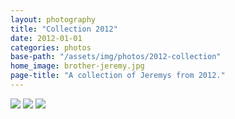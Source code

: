 ```yaml
---
layout: photography
title: "Collection 2012"
date: 2012-01-01
categories: photos
base-path: "/assets/img/photos/2012-collection"
home_image: brother-jeremy.jpg
page-title: "A collection of Jeremys from 2012."
---
```


<img src="{{ site.baseurl }}/{{ page.base-path }}/brother-jeremy.jpg" />
<img src="{{ site.baseurl }}/{{ page.base-path }}/jeremy-phone.jpg" />
<img src="{{ site.baseurl }}/{{ page.base-path }}/jeremy-traveling.jpg" />
